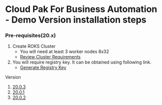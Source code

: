 # Cloud Pak For Business Automation - Demo Version installation steps

### Pre-requisites(20.x)
1. Create ROKS Cluster </br>
   - You will need at least 3 worker nodes 8x32 </br>
   - [Review Cluster Requirements](https://www.ibm.com/docs/en/cloud-paks/cp-biz-automation/20.0.x?topic=deployment-identifying-infrastructure-requirements)
2. You will require registry key. It can be obtained using following link.</br>
   - [Generate Registry Key](https://myibm.ibm.com/products-services/containerlibrary)

Version
1. [20.0.3](https://github.com/Sherpa99/cp4ba/blob/main/20.0.3)
2. [20.0.1](https://github.com/Sherpa99/cp4ba/blob/main/21.0.1)
3. [20.0.2](https://github.com/Sherpa99/cp4ba/blob/main/21.0.2)
